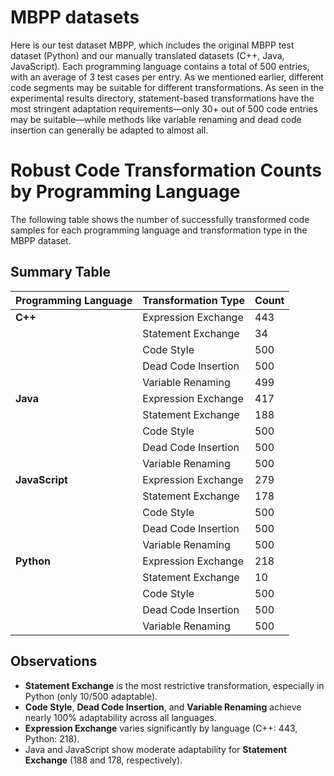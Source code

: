# MBPP datasets
Here is our test dataset MBPP, which includes the original MBPP test dataset (Python) and our manually translated datasets (C++, Java, JavaScript). Each programming language contains a total of 500 entries, with an average of 3 test cases per entry. As we mentioned earlier, different code segments may be suitable for different transformations. As seen in the experimental results directory, statement-based transformations have the most stringent adaptation requirements—only 30+ out of 500 code entries may be suitable—while methods like variable renaming and dead code insertion can generally be adapted to almost all.

# Robust Code Transformation Counts by Programming Language

The following table shows the number of successfully transformed code samples for each programming language and transformation type in the MBPP dataset.

## Summary Table

| Programming Language | Transformation Type               | Count |
|----------------------|-----------------------------------|-------|
| **C++**              | Expression Exchange               | 443   |
|                      | Statement Exchange                | 34    |
|                      | Code Style                        | 500   |
|                      | Dead Code Insertion               | 500   |
|                      | Variable Renaming                 | 499   |
| **Java**             | Expression Exchange               | 417   |
|                      | Statement Exchange                | 188   |
|                      | Code Style                        | 500   |
|                      | Dead Code Insertion               | 500   |
|                      | Variable Renaming                 | 500   |
| **JavaScript**       | Expression Exchange               | 279   |
|                      | Statement Exchange                | 178   |
|                      | Code Style                        | 500   |
|                      | Dead Code Insertion               | 500   |
|                      | Variable Renaming                 | 500   |
| **Python**           | Expression Exchange               | 218   |
|                      | Statement Exchange                | 10    |
|                      | Code Style                        | 500   |
|                      | Dead Code Insertion               | 500   |
|                      | Variable Renaming                 | 500   |

## Observations
- **Statement Exchange** is the most restrictive transformation, especially in Python (only 10/500 adaptable).  
- **Code Style**, **Dead Code Insertion**, and **Variable Renaming** achieve nearly 100% adaptability across all languages.  
- **Expression Exchange** varies significantly by language (C++: 443, Python: 218).  
- Java and JavaScript show moderate adaptability for **Statement Exchange** (188 and 178, respectively).  